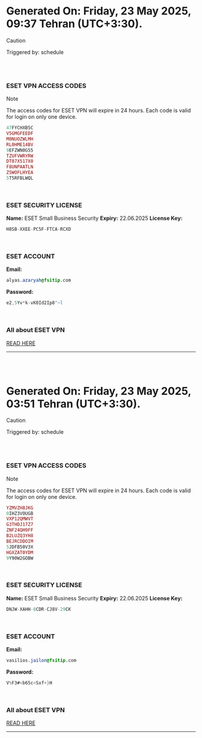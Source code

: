 # Generated On: Friday, 23 May 2025, 09:37 Tehran (UTC+3:30).

> [!CAUTION]
> Triggered by: schedule

<br><br>

### ESET VPN ACCESS CODES

> [!NOTE]
> The access codes for ESET VPN will expire in 24 hours.
> Each code is valid for login on only one device.

```ruby
47FYCHXB5C
V5GMGFEEDF
M0NUOZWLMH
RL0HME14BV
9EFZWN0G55
TZUFVWRYRW
DT07X517X0
F8UNPAATLN
ZSWOFLHYEA
5T5RFBLWQL
```

<br>

### ESET SECURITY LICENSE

**Name:** ESET Small Business Security
**Expiry:** 22.06.2025
**License Key:**

```POV-Ray SDL
H8SB-XXEE-PC5F-FTCA-RCXD
```

<br>

### ESET ACCOUNT

**Email:**

```CSS
alyas.azaryah@fsitip.com
```

**Password:**

```POV-Ray SDL
e2,5Yv*k-vK0Id2Ip8"~l
```

<br>

### All about ESET VPN

[READ HERE](https://t.me/F_NiREvil/2113)

---

<br><br>

# Generated On: Friday, 23 May 2025, 03:51 Tehran (UTC+3:30).

> [!CAUTION]
> Triggered by: schedule

<br><br>

### ESET VPN ACCESS CODES

> [!NOTE]
> The access codes for ESET VPN will expire in 24 hours.
> Each code is valid for login on only one device.

```ruby
YZMVZH8JKG
0IHZ3VOUGB
VXP12QMWVT
G3THDJ17Z7
ZNF24QH9FF
B2LUZQ3YH8
BEJRCDDOIM
5JDFB50V3X
HGXZAT0YDM
9Y90W2GOBW
```

<br>

### ESET SECURITY LICENSE

**Name:** ESET Small Business Security
**Expiry:** 22.06.2025
**License Key:**

```POV-Ray SDL
DNJW-XAHH-8CDR-CJ8V-29CK
```

<br>

### ESET ACCOUNT

**Email:**

```CSS
vasilios.jailon@fsitip.com
```

**Password:**

```POV-Ray SDL
V%F3#<b65c<Sxf+}H
```

<br>

### All about ESET VPN

[READ HERE](https://t.me/F_NiREvil/2113)

---

<br><br>

